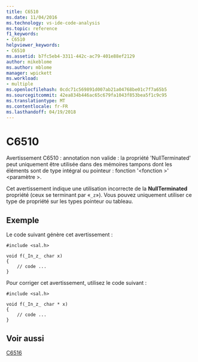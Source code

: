 ```yaml
---
title: C6510
ms.date: 11/04/2016
ms.technology: vs-ide-code-analysis
ms.topic: reference
f1_keywords:
- C6510
helpviewer_keywords:
- C6510
ms.assetid: b7fc5eb4-3311-442c-ac79-401e88ef2129
author: mikeblome
ms.author: mblome
manager: wpickett
ms.workload:
- multiple
ms.openlocfilehash: 0cdc71c569891d007ab21a04768be01c7f7a65b5
ms.sourcegitcommit: 42ea834b446ac65c679fa1043f853bea5f1c9c95
ms.translationtype: MT
ms.contentlocale: fr-FR
ms.lasthandoff: 04/19/2018
---
```

# <a name="c6510"></a>C6510
Avertissement C6510 : annotation non valide : la propriété 'NullTerminated' peut uniquement être utilisée dans des mémoires tampons dont les éléments sont de type intégral ou pointeur : fonction '\<fonction >' \<paramètre >.

 Cet avertissement indique une utilisation incorrecte de la **NullTerminated** propriété (ceux se terminant par «`_z`»). Vous pouvez uniquement utiliser ce type de propriété sur les types pointeur ou tableau.

## <a name="example"></a>Exemple
 Le code suivant génère cet avertissement :

```
#include <sal.h>

void f(_In_z_ char x)
{
    // code ...
}
```

 Pour corriger cet avertissement, utilisez le code suivant :

```
#include <sal.h>

void f(_In_z_ char * x)
{
    // code ...
}
```

## <a name="see-also"></a>Voir aussi
 [C6516](../code-quality/c6516.md)